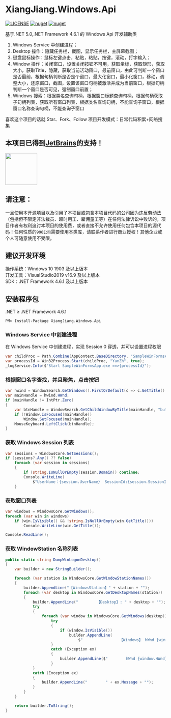 # XiangJiang.Windows.Api

[![LICENSE](https://img.shields.io/badge/license-Anti%20996-blue.svg)](https://github.com/996icu/996.ICU/blob/master/LICENSE) [![nuget](https://img.shields.io/nuget/v/XiangJiang.Windows.Api.svg)](https://www.nuget.org/packages/XiangJiang.Windows.Api) [![nuget](https://img.shields.io/nuget/dt/XiangJiang.Windows.Api.svg)](https://www.nuget.org/packages/XiangJiang.Windows.Api)

基于.NET 5.0,.NET Framework 4.6.1 的 Windows Api 开发辅助类

1. Windows Service 中创建进程；
2. Desktop 操作：隐藏任务栏，截图，显示任务栏，主屏幕截图；
3. 键盘鼠标操作：鼠标左键点击，粘贴，粘贴，按键，滚动，打字输入；
4. Window 操作：关闭窗口，设置关闭按钮不可用，获取坐标，获取矩形，获取大小，获取Title，隐藏，获取当前活动窗口，最前窗口，由此可判断一个窗口是否最前，根据句柄判断是否是个窗口，最大化窗口，最小化窗口，移动，调整大小，还原窗口，截图，设置该窗口句柄被激活并成为当前窗口，根据句柄判断一个窗口是否可见，强制窗口前置；
5. Windows 搜索：根据类名查询句柄，根据窗口标题查询句柄，根据句柄获取子句柄列表，获取所有窗口列表，根据类名查询句柄，不能查询子窗口，根据窗口名称查询句柄，不能查询子窗口

喜欢这个项目的话就 Star、Fork、Follow
项目开发模式：日常代码积累+网络搜集

## 本项目已得到[JetBrains](https://www.jetbrains.com/shop/eform/opensource)的支持！

<img src="https://www.jetbrains.com/shop/static/images/jetbrains-logo-inv.svg" height="100">

## 请注意：

一旦使用本开源项目以及引用了本项目或包含本项目代码的公司因为违反劳动法（包括但不限定非法裁员、超时用工、雇佣童工等）在任何法律诉讼中败诉的，项目作者有权利追讨本项目的使用费，或者直接不允许使用任何包含本项目的源代码！任何性质的`996公司`需要使用本类库，请联系作者进行商业授权！其他企业或个人可随意使用不受限。

## 建议开发环境

操作系统：Windows 10 1903 及以上版本  
开发工具：VisualStudio2019 v16.9 及以上版本  
SDK：.NET Framework 4.6.1 及以上版本

## 安装程序包

.NET ≥ .NET Framework 4.6.1

```shell
PM> Install-Package XiangJiang.Windows.Api
```

### Windows Service 中创建进程

在 Windows Service 中创建进程，实现 Session 0 穿透，并可以设置进程权限

```csharp
var childProc = Path.Combine(AppContext.BaseDirectory, "SampleWinFormsApp.exe");
var processId = Win32Process.Start(childProc, "YanZh", true);
_logService.Info($"Start SampleWinFormsApp.exe ==>{processId}");
```

### 根据窗口名字查找，并且聚焦，点击按钮

```csharp
var hwind = WindowSearch.GetWindows().FirstOrDefault(c => c.GetTitle() == "Form1");
var mainHandle = hwind.HWnd;
if (mainHandle != IntPtr.Zero)
{
    var btnHandle = WindowSearch.GetChildWindowByTitle(mainHandle, "button1");
    if (!Window.IsFocused(mainHandle))
        Window.SetFocused(mainHandle);
    MouseKeyboard.LeftClick(btnHandle);
}
```

### 获取 Windows Session 列表

```csharp
var sessions = WindowsCore.GetSessions();
if (sessions?.Any() ?? false)
    foreach (var session in sessions)
    {
        if (string.IsNullOrEmpty(session.Domain)) continue;
        Console.WriteLine(
            $"UserName：{session.UserName}  SessionId:{session.SessionId} State:{session.ConnectionState}");
    }
```

### 获取窗口列表

```csharp
var windows = WindowsCore.GetWindows();
foreach (var win in windows)
    if (win.IsVisible() && !string.IsNullOrEmpty(win.GetTitle()))
        Console.WriteLine(win.GetTitle());

Console.ReadLine();
```

### 获取 WindowStation 名称列表

```csharp
public static string DumpWinLogonDesktop()
{
    var builder = new StringBuilder();

    foreach (var station in WindowsCore.GetWindowStationNames())
    {
        builder.AppendLine("【WindowsStation】" + station + "");
        foreach (var desktop in WindowsCore.GetDesktopNames(station))
        {
            builder.AppendLine("        【Desktop】: " + desktop + "");
            try
            {
                foreach (var window in WindowsCore.GetWindows(desktop))
                    try
                    {
                        if (window.IsVisible())
                            builder.AppendLine(
                                $"                【Windows】 hWnd {window.HWnd}: Class={window.GetClassName()}, Text={window.GetTitle()}");
                    }
                    catch (Exception ex)
                    {
                        builder.AppendLine($"        hWnd {window.HWnd} Error: {ex.Message}\r\n");
                    }
            }
            catch (Exception ex)
            {
                builder.AppendLine("        " + ex.Message + "");
            }
        }
    }

    return builder.ToString();
}
```
